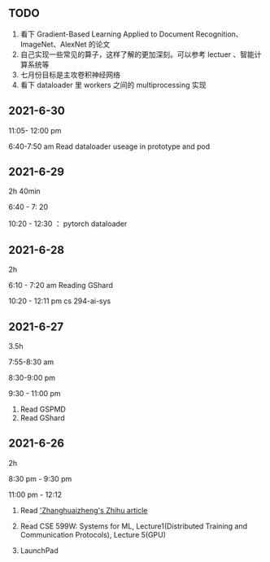 ## TODO
1. 看下 Gradient-Based Learning Applied to Document Recognition、 ImageNet、AlexNet 的论文
2. 自己实现一些常见的算子，这样了解的更加深刻。可以参考 lectuer 、智能计算系统等
3. 七月份目标是主攻卷积神经网络
4. 看下 dataloader 里 workers 之间的 multiprocessing 实现

## 2021-6-30

11:05- 12:00 pm

6:40-7:50 am Read dataloader useage in prototype and pod

## 2021-6-29
2h 40min

6:40 - 7: 20 

10:20 - 12:30 ： pytorch dataloader

## 2021-6-28
2h

6:10 - 7:20 am
Reading GShard

10:20 -  12:11 pm
cs 294-ai-sys

## 2021-6-27
3.5h

7:55-8:30 am

8:30-9:00 pm

9:30 - 11:00 pm

1. Read GSPMD
2. Read GShard

## 2021-6-26
2h

8:30 pm -  9:30 pm

11:00 pm - 12:12

1. Read ['Zhanghuaizheng's Zhihu article](https://www.zhihu.com/question/315611053/answer/676815240)

2. Read CSE 599W: Systems for ML, Lecture1(Distributed Training and Communication Protocols), Lecture 5(GPU)
3. LaunchPad
